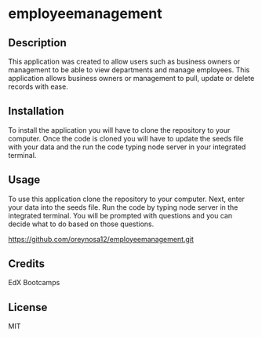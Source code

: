 # employeemanagement

## Description

This application was created to allow users such as business owners or management to be able to view departments and manage employees. This application allows business owners or management to pull, update or delete records with ease.


## Installation

To install the application you will have to clone the repository to your computer.
Once the code is cloned you will have to update the seeds file with your data and the run the code typing node server in your integrated terminal.



## Usage

To use this application clone the repository to your computer.
Next, enter your data into the seeds file.
Run the code by typing node server in the integrated terminal.
You will be prompted with questions and you can decide what to do based
on those questions.

https://github.com/oreynosa12/employeemanagement.git



## Credits

EdX Bootcamps

## License

MIT